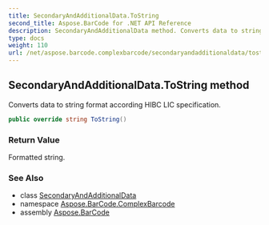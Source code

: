 ```yaml
---
title: SecondaryAndAdditionalData.ToString
second_title: Aspose.BarCode for .NET API Reference
description: SecondaryAndAdditionalData method. Converts data to string format according HIBC LIC specification
type: docs
weight: 110
url: /net/aspose.barcode.complexbarcode/secondaryandadditionaldata/tostring/
---
```

## SecondaryAndAdditionalData.ToString method

Converts data to string format according HIBC LIC specification.

```csharp
public override string ToString()
```

### Return Value

Formatted string.

### See Also

* class [SecondaryAndAdditionalData](../)
* namespace [Aspose.BarCode.ComplexBarcode](../../secondaryandadditionaldata/)
* assembly [Aspose.BarCode](../../../)


